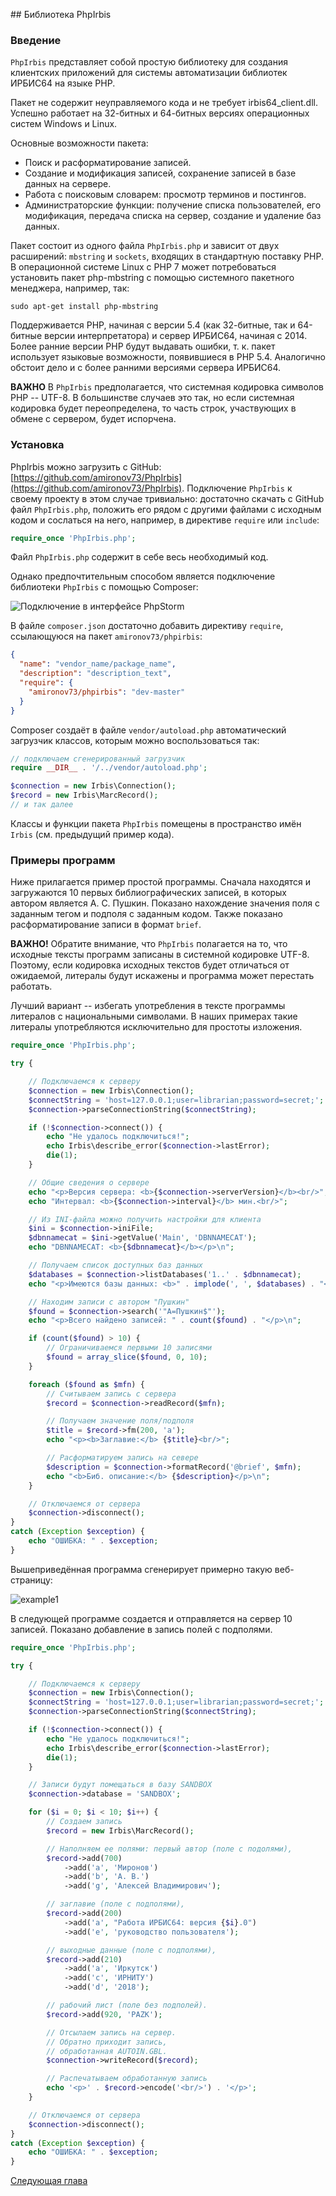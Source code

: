 ﻿﻿﻿## Библиотека PhpIrbis### Введение`PhpIrbis` представляет собой простую библиотеку для создания клиентских приложений для системы автоматизации библиотек ИРБИС64 на языке PHP.Пакет не содержит неуправляемого кода и не требует irbis64_client.dll. Успешно работает на 32-битных и 64-битных версиях операционных систем Windows и Linux.Основные возможности пакета:* Поиск и расформатирование записей.* Создание и модификация записей, сохранение записей в базе данных на сервере.* Работа с поисковым словарем: просмотр терминов и постингов.* Администраторские функции: получение списка пользователей, его модификация, передача списка на сервер, создание и удаление баз данных.Пакет состоит из одного файла `PhpIrbis.php` и зависит от двух расширений: `mbstring` и `sockets`, входящих в стандартную поставку PHP. В операционной системе Linux с PHP 7 может потребоваться установить пакет php-mbstring с помощью системного пакетного менеджера, например, так:```sudo apt-get install php-mbstring```Поддерживается PHP, начиная с версии 5.4 (как 32-битные, так и 64-битные версии интерпретатора) и сервер ИРБИС64, начиная с 2014. Более ранние версии PHP будут выдавать ошибки, т. к. пакет использует языковые возможности, появившиеся в PHP 5.4. Аналогично обстоит дело и с более ранними версиями сервера ИРБИС64.**ВАЖНО** В `PhpIrbis` предполагается, что системная кодировка символов PHP -- UTF-8. В большинстве случаев это так, но если системная кодировка будет переопределена, то часть строк, участвующих в обмене с сервером, будет испорчена.### УстановкаPhpIrbis можно загрузить с GitHub: [https://github.com/amironov73/PhpIrbis](https://github.com/amironov73/PhpIrbis). Подключение `PhpIrbis` к своему проекту в этом случае тривиально: достаточно скачать с GitHub файл `PhpIrbis.php`, положить его рядом с другими файлами с исходным кодом и сослаться на него, например, в директиве `require` или `include`:```phprequire_once 'PhpIrbis.php';```Файл `PhpIrbis.php` содержит в себе весь необходимый код.Однако предпочтительным способом является подключение библиотеки `PhpIrbis` с помощью Composer:![Подключение в интерфейсе PhpStorm](img/phpstorm.png)В файле `composer.json` достаточно добавить директиву `require`, ссылающуюся на пакет `amironov73/phpirbis`:```json{  "name": "vendor_name/package_name",  "description": "description_text",  "require": {    "amironov73/phpirbis": "dev-master"  }}```Composer создаёт в файле `vendor/autoload.php` автоматический загрузчик классов, которым можно воспользоваться так:```php// подключаем сгенерированный загрузчикrequire __DIR__ . '/../vendor/autoload.php';$connection = new Irbis\Connection();$record = new Irbis\MarcRecord();// и так далее```Классы и функции пакета `PhpIrbis` помещены в пространство имён `Irbis` (см. предыдущий пример кода).### Примеры программНиже прилагается пример простой программы. Сначала находятся и загружаются 10 первых библиографических записей, в которых автором является А. С. Пушкин. Показано нахождение значения поля с заданным тегом и подполя с заданным кодом. Также показано расформатирование записи в формат `brief`.**ВАЖНО!** Обратите внимание, что `PhpIrbis` полагается на то, что исходные тексты программ записаны в системной кодировке UTF-8. Поэтому, если кодировка исходных текстов будет отличаться от ожидаемой, литералы будут искажены и программа может перестать работать.Лучший вариант -- избегать употребления в тексте программы литералов с национальными символами. В наших примерах такие литералы употребляются исключительно для простоты изложения.```phprequire_once 'PhpIrbis.php';try {    // Подключаемся к серверу    $connection = new Irbis\Connection();    $connectString = 'host=127.0.0.1;user=librarian;password=secret;';    $connection->parseConnectionString($connectString);    if (!$connection->connect()) {        echo "Не удалось подключиться!";        echo Irbis\describe_error($connection->lastError);        die(1);    }    // Общие сведения о сервере    echo "<p>Версия сервера: <b>{$connection->serverVersion}</b><br/>";    echo "Интервал: <b>{$connection->interval}</b> мин.<br/>";    // Из INI-файла можно получить настройки для клиента    $ini = $connection->iniFile;    $dbnnamecat = $ini->getValue('Main', 'DBNNAMECAT');    echo "DBNNAMECAT: <b>{$dbnnamecat}</b></p>\n";    // Получаем список доступных баз данных    $databases = $connection->listDatabases('1..' . $dbnnamecat);    echo "<p>Имеются базы данных: <b>" . implode(', ', $databases) . "</b></p>\n";    // Находим записи с автором "Пушкин"    $found = $connection->search('"A=Пушкин$"');    echo "<p>Всего найдено записей: " . count($found) . "</p>\n";    if (count($found) > 10) {        // Ограничиваемся первыми 10 записями        $found = array_slice($found, 0, 10);    }    foreach ($found as $mfn) {        // Считываем запись с сервера        $record = $connection->readRecord($mfn);        // Получаем значение поля/подполя        $title = $record->fm(200, 'a');        echo "<p><b>Заглавие:</b> {$title}<br/>";        // Расформатируем запись на севере        $description = $connection->formatRecord('@brief', $mfn);        echo "<b>Биб. описание:</b> {$description}</p>\n";    }    // Отключаемся от сервера    $connection->disconnect();}catch (Exception $exception) {    echo "ОШИБКА: " . $exception;}```Вышеприведённая программа сгенерирует примерно такую веб-страницу:![example1](img/example1.png)В следующей программе создается и отправляется на сервер 10 записей. Показано добавление в запись полей с подполями.```phprequire_once 'PhpIrbis.php';try {    // Подключаемся к серверу    $connection = new Irbis\Connection();    $connectString = 'host=127.0.0.1;user=librarian;password=secret;';    $connection->parseConnectionString($connectString);    if (!$connection->connect()) {        echo "Не удалось подключиться!";        echo Irbis\describe_error($connection->lastError);        die(1);    }    // Записи будут помещаться в базу SANDBOX    $connection->database = 'SANDBOX';    for ($i = 0; $i < 10; $i++) {        // Создаем запись        $record = new Irbis\MarcRecord();        // Наполняем ее полями: первый автор (поле с подолями),        $record->add(700)            ->add('a', 'Миронов')            ->add('b', 'А. В.')            ->add('g', 'Алексей Владимирович');        // заглавие (поле с подполями),        $record->add(200)            ->add('a', "Работа ИРБИС64: версия {$i}.0")            ->add('e', 'руководство пользователя');        // выходные данные (поле с подполями),        $record->add(210)            ->add('a', 'Иркутск')            ->add('c', 'ИРНИТУ')            ->add('d', '2018');        // рабочий лист (поле без подполей).        $record->add(920, 'PAZK');        // Отсылаем запись на сервер.        // Обратно приходит запись,        // обработанная AUTOIN.GBL.        $connection->writeRecord($record);        // Распечатываем обработанную запись        echo '<p>' . $record->encode('<br/>') . '</p>';    }    // Отключаемся от сервера    $connection->disconnect();}catch (Exception $exception) {    echo "ОШИБКА: " . $exception;}```[Следующая глава](chapter2.md)